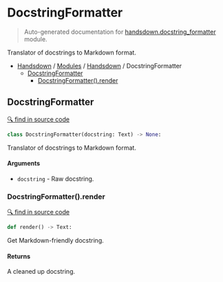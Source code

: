 # DocstringFormatter

> Auto-generated documentation for [handsdown.docstring_formatter](https://github.com/vemel/handsdown/blob/master/handsdown/docstring_formatter.py) module.

Translator of docstrings to Markdown format.

- [Handsdown](../README.md#-handsdown---python-documentation-generator) / [Modules](../MODULES.md#modules) / [Handsdown](index.md#handsdown) / DocstringFormatter
  - [DocstringFormatter](#docstringformatter)
    - [DocstringFormatter().render](#docstringformatterrender)

## DocstringFormatter

[🔍 find in source code](https://github.com/vemel/handsdown/blob/master/handsdown/docstring_formatter.py#L13)

```python
class DocstringFormatter(docstring: Text) -> None:
```

Translator of docstrings to Markdown format.

#### Arguments

- `docstring` - Raw docstring.

### DocstringFormatter().render

[🔍 find in source code](https://github.com/vemel/handsdown/blob/master/handsdown/docstring_formatter.py#L62)

```python
def render() -> Text:
```

Get Markdown-friendly docstring.

#### Returns

A cleaned up docstring.
